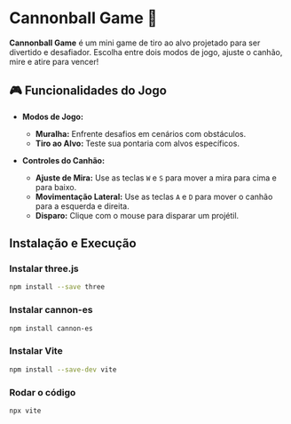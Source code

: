 # Cannonball Game 🎯

**Cannonball Game** é um mini game de tiro ao alvo projetado para ser divertido e desafiador. Escolha entre dois modos de jogo, ajuste o canhão, mire e atire para vencer!

## 🎮 Funcionalidades do Jogo

- **Modos de Jogo:**
  - **Muralha:** Enfrente desafios em cenários com obstáculos.
  - **Tiro ao Alvo:** Teste sua pontaria com alvos específicos.

- **Controles do Canhão:**
  - **Ajuste de Mira:** Use as teclas `W` e `S` para mover a mira para cima e para baixo.
  - **Movimentação Lateral:** Use as teclas `A` e `D` para mover o canhão para a esquerda e direita.
  - **Disparo:** Clique com o mouse para disparar um projétil.
  
## Instalação e Execução

### Instalar three.js
```bash
npm install --save three
```
### Instalar cannon-es
```bash
npm install cannon-es
```
### Instalar Vite
```bash
npm install --save-dev vite
```
### Rodar o código
```bash
npx vite
